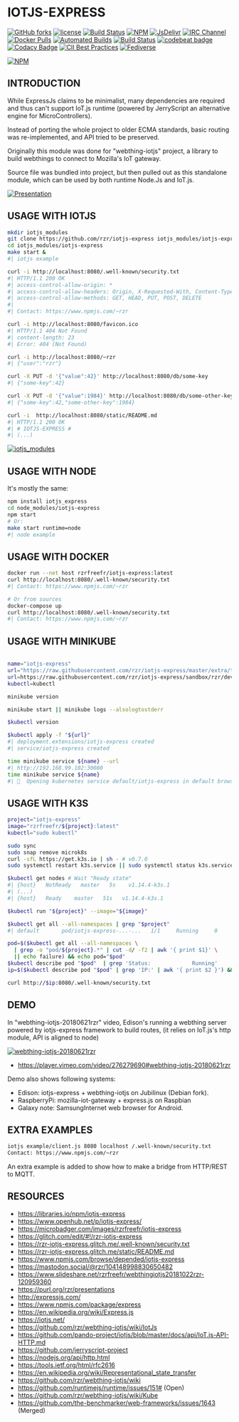 # IOTJS-EXPRESS #

[![GitHub forks](
https://img.shields.io/github/forks/rzr/iotjs-express.svg?style=social&label=Fork&maxAge=2592000
)](
https://GitHub.com/rzr/iotjs-express/network/
)
[![license](
https://img.shields.io/badge/license-MIT-0.svg
)](MIT)
[![Build Status](
https://travis-ci.org/rzr/iotjs-express.svg?branch=master
)](
https://travis-ci.org/rzr/iotjs-express
)
[![NPM](
https://img.shields.io/npm/v/iotjs-express.svg
)](
https://www.npmjs.com/package/iotjs-express
)
[![JsDelivr](
https://data.jsdelivr.com/v1/package/npm/iotjs-express/badge
)](
https://www.jsdelivr.com/package/npm/iotjs-express
)
[![IRC Channel](
https://img.shields.io/badge/chat-on%20freenode-brightgreen.svg
)](
https://kiwiirc.com/client/irc.freenode.net/#iot
)
[![Docker Pulls](
https://img.shields.io/docker/pulls/rzrfreefr/iotjs-express.svg
)](
https://hub.docker.com/r/rzrfreefr/iotjs-express
)
[![Automated Builds](
https://img.shields.io/docker/cloud/automated/rzrfreefr/iotjs-express.svg
)](
https://cloud.docker.com/repository/docker/rzrfreefr/iotjs-express/timeline
)
[![Build Status](
https://img.shields.io/docker/cloud/build/rzrfreefr/iotjs-express.svg
)](
https://hub.docker.com/r/rzrfreefr/iotjs-express/builds
)
[![codebeat badge](
https://codebeat.co/badges/b9167a25-1c70-4aad-8d32-2a08eb253e6e
)](
https://codebeat.co/projects/github-com-rzr-iotjs-express-master
)
[![Codacy Badge](
https://api.codacy.com/project/badge/Grade/7fe74bd1d67d445888268a2eb48e7d6e
)](
https://app.codacy.com/app/rzr/iotjs-express?utm_source=github.com&utm_medium=referral&utm_content=rzr/iotjs-express&utm_campaign=Badge_Grade_Dashboard
)
[![CII Best Practices](
https://bestpractices.coreinfrastructure.org/projects/3297/badge
)](
https://bestpractices.coreinfrastructure.org/projects/3297
)
[![Fediverse](
https://img.shields.io/mastodon/follow/279303?domain=https%3A%2F%2Fmastodon.social&style=social
)](
https://mastodon.social/@rzr/104148998830650482#IotJsExpress#
)

[![NPM](
https://nodei.co/npm/iotjs-express.png
)](
https://npmjs.org/package/iotjs-express
)

## INTRODUCTION ##

While ExpressJs claims to be minimalist,
many dependencies are required and thus can't support IoT.js runtime
(powered by JerryScript an alternative engine for MicroControllers).

Instead of porting the whole project to older ECMA standards,
basic routing was re-implemented, and API tried to be preserved.

Originally this module was done for "webthing-iotjs" project,
a library to build webthings to connect to Mozilla's IoT gateway.

Source file was bundled into project, but then pulled out as this standalone module,
which can be used by both runtime Node.Js and IoT.js.

[![Presentation](
https://image.slidesharecdn.com/webthing-iotjs-20181022rzr-181027220201/95/webthingiotjs20181027rzr-17-638.jpg
)](
https://www.slideshare.net/rzrfreefr/webthingiotjs20181022rzr-120959360/#
"WebThingIotJs")

## USAGE WITH IOTJS ##

```sh
mkdir iotjs_modules
git clone https://github.com/rzr/iotjs-express iotjs_modules/iotjs-express
cd iotjs_modules/iotjs-express
make start &
#| iotjs example

curl -i http://localhost:8080/.well-known/security.txt
#| HTTP/1.1 200 OK
#| access-control-allow-origin: *
#| access-control-allow-headers: Origin, X-Requested-With, Content-Type, Accept
#| access-control-allow-methods: GET, HEAD, PUT, POST, DELETE
#|
#| Contact: https://www.npmjs.com/~rzr

curl -i http://localhost:8080/favicon.ico
#| HTTP/1.1 404 Not Found
#| content-length: 23
#| Error: 404 (Not Found)

curl -i http://localhost:8080/~rzr
#| {"user":"rzr"}

curl -X PUT -d '{"value":42}' http://localhost:8080/db/some-key
#| {"some-key":42}

curl -X PUT -d '{"value":1984}' http://localhost:8080/db/some-other-key
#| {"some-key":42,"some-other-key":1984}

curl -i  http://localhost:8080/static/README.md
#| HTTP/1.1 200 OK
#| # IOTJS-EXPRESS #
#| (...)
```

[![iotjs_modules](
https://image.slidesharecdn.com/webthing-iotjs-tizenrt-cdl2018-20181117rzr-181118110813/95/webthingiotjstizenrtcdl201820181117rzr-24-638.jpg
)](
https://www.slideshare.net/rzrfreefr/webthingiotjstizenrtcdl201820181117rzr/24
"iotjs_modules")

## USAGE WITH NODE ##

It's mostly the same:

```sh
npm install iotjs_express
cd node_modules/iotjs-express
npm start
# Or:
make start runtime=node
#| node example
```

## USAGE WITH DOCKER ##

```sh
docker run --net host rzrfreefr/iotjs-express:latest
curl http://localhost:8080/.well-known/security.txt
#| Contact: https://www.npmjs.com/~rzr

# Or from sources
docker-compose up
curl http://localhost:8080/.well-known/security.txt
#| Contact: https://www.npmjs.com/~rzr
```

## USAGE WITH MINIKUBE ##

```sh

name="iotjs-express"
url="https://raw.githubusercontent.com/rzr/iotjs-express/master/extra/tools/kube/$name.yml"
url=https://raw.githubusercontent.com/rzr/iotjs-express/sandbox/rzr/devel/master/extra/tools/kube/$name.yml
kubectl=kubectl

minikube version

minikube start || minikube logs --alsologtostderr

$kubectl version

$kubectl apply -f "${url}"
#| deployment.extensions/iotjs-express created
#| service/iotjs-express created

time minikube service ${name} --url
#| http://192.168.99.102:30080
time minikube service ${name}
#| 🎉  Opening kubernetes service default/iotjs-express in default browser...
```

## USAGE WITH K3S ##

```sh
project="iotjs-express"
image="rzrfreefr/${project}:latest"
kubectl="sudo kubectl"

sudo sync
sudo snap remove microk8s
curl -sfL https://get.k3s.io | sh - # v0.7.0
sudo systemctl restart k3s.service || sudo systemctl status k3s.service

$kubectl get nodes # Wait "Ready state"
#| {host}   NotReady   master   5s    v1.14.4-k3s.1
#| (...)
#| {host}   Ready    master   51s   v1.14.4-k3s.1

$kubectl run "${project}" --image="${image}"

$kubectl get all --all-namespaces | grep "$project"
#| default       pod/iotjs-express-...-...   1/1     Running     0          ..s

pod=$($kubectl get all --all-namespaces \
  | grep -o "pod/${project}.*" | cut -d/ -f2 | awk '{ print $1}' \
  || echo failure) && echo pod="$pod"
$kubectl describe pod "$pod"  | grep 'Status:             Running'
ip=$($kubectl describe pod "$pod" | grep 'IP:' | awk '{ print $2 }') && echo "ip=${ip}"

curl http://$ip:8080/.well-known/security.txt
```

## DEMO ##

In "webthing-iotjs-20180621rzr" video,
Edison's running a webthing server powered by iotjs-express framework to build routes,
(it relies on IoT.js's http module, API is aligned to node)

[![webthing-iotjs-20180621rzr](
https://repository-images.githubusercontent.com/172125887/a54ff900-9e77-11ea-950f-f5510b42259b#./file/webthing-iotjs-20180621rzr.gif
)](
https://mastodon.social/@rzr/103595181296044323#webthing-iotjs-20180621rzr
"Demo")

*   <https://player.vimeo.com/video/276279690#webthing-iotjs-20180621rzr>

Demo also shows following systems:

* Edison: iotjs-express + webthing-iotjs on Jubilinux (Debian fork).
* RaspberryPi: mozilla-iot-gateway + express.js on Raspbian
* Galaxy note: SamsungInternet web browser for Android.

## EXTRA EXAMPLES ##

```sh
iotjs example/client.js 8080 localhost /.well-known/security.txt
Contact: https://www.npmjs.com/~rzr
```

An extra example is added to show how to make a bridge from HTTP/REST to MQTT.

## RESOURCES ##

*   <https://libraries.io/npm/iotjs-express>
*   <https://www.openhub.net/p/iotjs-express/>
*   <https://microbadger.com/images/rzrfreefr/iotjs-express>
*   <https://glitch.com/edit/#!/rzr-iotjs-express>
*   <https://rzr-iotjs-express.glitch.me/.well-known/security.txt>
*   <https://rzr-iotjs-express.glitch.me/static/README.md>
*   <https://www.npmjs.com/browse/depended/iotjs-express>
*   <https://mastodon.social/@rzr/104148998830650482>
*   <https://www.slideshare.net/rzrfreefr/webthingiotjs20181022rzr-120959360>
*   <https://purl.org/rzr/presentations>
*   <http://expressjs.com/>
*   <https://www.npmjs.com/package/express>
*   <https://en.wikipedia.org/wiki/Express.js>
*   <https://iotjs.net/>
*   <https://github.com/rzr/webthing-iotjs/wiki/IotJs>
*   <https://github.com/pando-project/iotjs/blob/master/docs/api/IoT.js-API-HTTP.md>
*   <https://github.com/jerryscript-project>
*   <https://nodejs.org/api/http.html>
*   <https://tools.ietf.org/html/rfc2616>
*   <https://en.wikipedia.org/wiki/Representational_state_transfer>
*   <https://github.com/rzr/webthing-iotjs/wiki>
*   <https://github.com/runtimejs/runtime/issues/151#> (Open)
*   <https://github.com/rzr/webthing-iotjs/wiki/Kube>
*   <https://github.com/the-benchmarker/web-frameworks/issues/1643> (Merged)
